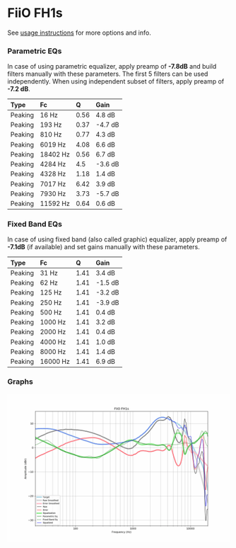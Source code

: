 # FiiO FH1s
See [usage instructions](https://github.com/jaakkopasanen/AutoEq#usage) for more options and info.

### Parametric EQs
In case of using parametric equalizer, apply preamp of **-7.8dB** and build filters manually
with these parameters. The first 5 filters can be used independently.
When using independent subset of filters, apply preamp of **-7.2 dB**.

| Type    | Fc       |    Q | Gain    |
|:--------|:---------|:-----|:--------|
| Peaking | 16 Hz    | 0.56 | 4.8 dB  |
| Peaking | 193 Hz   | 0.37 | -4.7 dB |
| Peaking | 810 Hz   | 0.77 | 4.3 dB  |
| Peaking | 6019 Hz  | 4.08 | 6.6 dB  |
| Peaking | 18402 Hz | 0.56 | 6.7 dB  |
| Peaking | 4284 Hz  | 4.5  | -3.6 dB |
| Peaking | 4328 Hz  | 1.18 | 1.4 dB  |
| Peaking | 7017 Hz  | 6.42 | 3.9 dB  |
| Peaking | 7930 Hz  | 3.73 | -5.7 dB |
| Peaking | 11592 Hz | 0.64 | 0.6 dB  |

### Fixed Band EQs
In case of using fixed band (also called graphic) equalizer, apply preamp of **-7.1dB**
(if available) and set gains manually with these parameters.

| Type    | Fc       |    Q | Gain    |
|:--------|:---------|:-----|:--------|
| Peaking | 31 Hz    | 1.41 | 3.4 dB  |
| Peaking | 62 Hz    | 1.41 | -1.5 dB |
| Peaking | 125 Hz   | 1.41 | -3.2 dB |
| Peaking | 250 Hz   | 1.41 | -3.9 dB |
| Peaking | 500 Hz   | 1.41 | 0.4 dB  |
| Peaking | 1000 Hz  | 1.41 | 3.2 dB  |
| Peaking | 2000 Hz  | 1.41 | 0.4 dB  |
| Peaking | 4000 Hz  | 1.41 | 1.0 dB  |
| Peaking | 8000 Hz  | 1.41 | 1.4 dB  |
| Peaking | 16000 Hz | 1.41 | 6.9 dB  |

### Graphs
![](./FiiO%20FH1s.png)